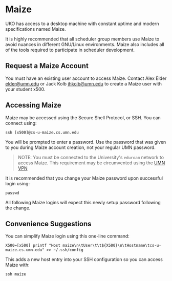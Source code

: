 # Maize

UKO has access to a desktop machine with constant uptime and modern
specifications named Maize.

It is highly recommended that all scheduler group members use Maize to avoid
nuances in different GNU/Linux environments. Maize also includes all of the
tools required to participate in scheduler development.

## Request a Maize Account

You must have an existing user account to access Maize. Contact Alex Elder
<elder@umn.edu> or Jack Kolb <jhkolb@umn.edu> to create a Maize user with your
student x500.

## Accessing Maize

Maize may be accessed using the Secure Shell Protocol, or SSH. You can connect
using:

```
ssh [x500]@cs-u-maize.cs.umn.edu
```

You will be prompted to enter a password. Use the password that was given to
you during Maize account creation, not your regular UMN password.

> NOTE: You must be connected to the University's `eduroam` network to access
> Maize. This requirement may be circumvented using the
> [UMN VPN](https://it.umn.edu/services-technologies/virtual-private-network-vpn)

It is recommended that you change your Maize password upon successful login
using:

```
passwd
```

All following Maize logins will expect this newly setup password following the
change.

## Convenience Suggestions

You can simplify Maize login using this one-line command:

```
X500=[x500] printf "Host maize\n\tUser\t\t${X500}\n\tHostname\tcs-u-maize.cs.umn.edu" >> ~/.ssh/config
```

This adds a new host entry into your SSH configuration so you can access Maize with:

```
ssh maize
```
